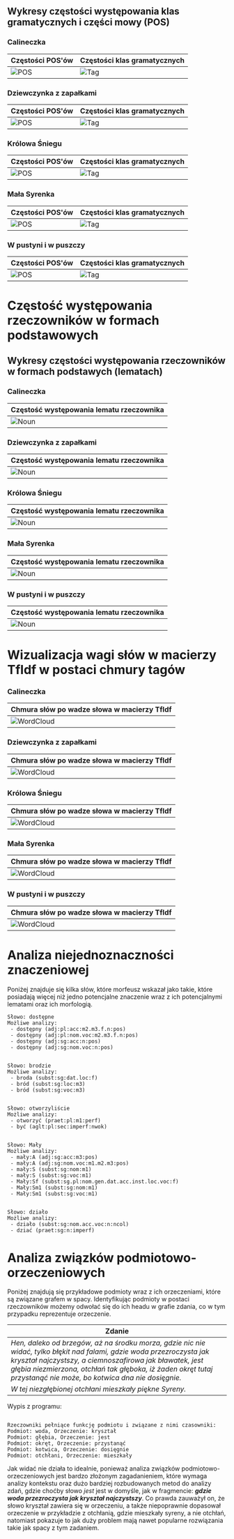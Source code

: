 ## Wykresy częstości występowania klas gramatycznych i części mowy (POS)

### Calineczka
| Częstości POS'ów                                           | Częstości klas gramatycznych                               |
|------------------------------------------------------------|------------------------------------------------------------|
| ![POS](/resources/plots/zad2/calineczka-pos-frequency.png) | ![Tag](/resources/plots/zad2/calineczka-tag-frequency.png) |

### Dziewczynka z zapałkami
| Częstości POS'ów                                                          | Częstości klas gramatycznych                                            |
|---------------------------------------------------------------------------|-------------------------------------------------------------------------|
| ![POS](/resources/plots/zad2/dziewczynka-z-zapalkami-pos-frequency.png)   | ![Tag](/resources/plots/zad2/dziewczynka-z-zapalkami-tag-frequency.png) |

### Królowa Śniegu
| Częstości POS'ów                                               | Częstości klas gramatycznych                                   |
|----------------------------------------------------------------|----------------------------------------------------------------|
| ![POS](/resources/plots/zad2/krolowa-sniegu-pos-frequency.png) | ![Tag](/resources/plots/zad2/krolowa-sniegu-tag-frequency.png) |

### Mała Syrenka
| Częstości POS'ów                                             | Częstości klas gramatycznych                                 |
|--------------------------------------------------------------|--------------------------------------------------------------|
| ![POS](/resources/plots/zad2/mala-syrenka-pos-frequency.png) | ![Tag](/resources/plots/zad2/mala-syrenka-tag-frequency.png) |

### W pustyni i w puszczy
| Częstości POS'ów                                                      | Częstości klas gramatycznych                                          |
|-----------------------------------------------------------------------|-----------------------------------------------------------------------|
| ![POS](/resources/plots/zad2/w-pustyni-i-w-puszczy-pos-frequency.png) | ![Tag](/resources/plots/zad2/w-pustyni-i-w-puszczy-tag-frequency.png) |

# Częstość występowania rzeczowników w formach podstawowych

## Wykresy częstości występowania rzeczowników w formach podstawych (lematach)

### Calineczka
| Częstość występowania lematu rzeczownika                     |
|--------------------------------------------------------------|
| ![Noun](/resources/plots/zad2/calineczka-noun-frequency.png) |

### Dziewczynka z zapałkami
| Częstość występowania lematu rzeczownika                                   |
|----------------------------------------------------------------------------|
| ![Noun](/resources/plots/zad2/dziewczynka-z-zapalkami-noun-frequency.png)  |

### Królowa Śniegu
| Częstość występowania lematu rzeczownika                          |
|-------------------------------------------------------------------|
| ![Noun](/resources/plots/zad2/krolowa-sniegu-noun-frequency.png)  |

### Mała Syrenka
| Częstość występowania lematu rzeczownika                       |
|----------------------------------------------------------------|
| ![Noun](/resources/plots/zad2/mala-syrenka-noun-frequency.png) |

### W pustyni i w puszczy
| Częstość występowania lematu rzeczownika                                |
|-------------------------------------------------------------------------|
| ![Noun](/resources/plots/zad2/w-pustyni-i-w-puszczy-noun-frequency.png) |

# Wizualizacja wagi słów w macierzy TfIdf w postaci chmury tagów

### Calineczka
| Chmura słów po wadze słowa w macierzy TfIdf                             |
|-------------------------------------------------------------------------|
| ![WordCloud](/resources/plots/zad2/calineczka-wordcloud.png)            |

### Dziewczynka z zapałkami
| Chmura słów po wadze słowa w macierzy TfIdf                                     |
|---------------------------------------------------------------------------------|
| ![WordCloud](/resources/plots/zad2/dziewczynka-z-zapalkami-wordcloud.png)       |

### Królowa Śniegu
| Chmura słów po wadze słowa w macierzy TfIdf                            |
|------------------------------------------------------------------------|
| ![WordCloud](/resources/plots/zad2/krolowa-sniegu-wordcloud.png)       |

### Mała Syrenka
| Chmura słów po wadze słowa w macierzy TfIdf                          |
|----------------------------------------------------------------------|
| ![WordCloud](/resources/plots/zad2/mala-syrenka-wordcloud.png)       |

### W pustyni i w puszczy
| Chmura słów po wadze słowa w macierzy TfIdf                                  |
|------------------------------------------------------------------------------|
| ![WordCloud](/resources/plots/zad2/w-pustyni-i-w-puszczy-wordcloud.png)      |

# Analiza niejednoznaczności znaczeniowej

Poniżej znajduje się kilka słów, które morfeusz wskazał jako takie, które posiadają więcej niż jedno potencjalne znaczenie wraz z ich potencjalnymi lematami oraz ich morfologią.

```
Słowo: dostępne
Możliwe analizy:
 - dostępny (adj:pl:acc:m2.m3.f.n:pos)
 - dostępny (adj:pl:nom.voc:m2.m3.f.n:pos)
 - dostępny (adj:sg:acc:n:pos)
 - dostępny (adj:sg:nom.voc:n:pos)


Słowo: brodzie
Możliwe analizy:
 - broda (subst:sg:dat.loc:f)
 - bród (subst:sg:loc:m3)
 - bród (subst:sg:voc:m3)


Słowo: otworzyliście
Możliwe analizy:
 - otworzyć (praet:pl:m1:perf)
 - być (aglt:pl:sec:imperf:nwok)


Słowo: Mały
Możliwe analizy:
 - mały:A (adj:sg:acc:m3:pos)
 - mały:A (adj:sg:nom.voc:m1.m2.m3:pos)
 - mały:S (subst:sg:nom:m1)
 - mały:S (subst:sg:voc:m1)
 - Mały:Sf (subst:sg.pl:nom.gen.dat.acc.inst.loc.voc:f)
 - Mały:Sm1 (subst:sg:nom:m1)
 - Mały:Sm1 (subst:sg:voc:m1)


Słowo: działo
Możliwe analizy:
 - działo (subst:sg:nom.acc.voc:n:ncol)
 - dziać (praet:sg:n:imperf)

```

# Analiza związków podmiotowo-orzeczeniowych

Poniżej znajdują się przykładowe podmioty wraz z ich orzeczeniami, które są związane grafem w spacy. Identyfikując podmioty w postaci rzeczowników możemy odwołać się do ich headu w grafie zdania, co w tym przypadku reprezentuje orzeczenie.

| Zdanie                                                                                                                                                                                                                                                                                                                                                                                                                                              |
|-----------------------------------------------------------------------------------------------------------------------------------------------------------------------------------------------------------------------------------------------------------------------------------------------------------------------------------------------------------------------------------------------------------------------------------------------------|
| *Hen, daleko od brzegów, aż na środku morza, gdzie nic nie widać, tylko błękit nad falami, gdzie woda przezroczysta jak kryształ najczystszy, a ciemnoszafirowa jak bławatek, jest głębia niezmierzona, otchłań tak głęboka, iż żaden okręt tutaj przystanąć nie może, bo kotwica dna nie dosięgnie.*                                                                                                                                               |
| *W tej niezgłębionej otchłani mieszkały piękne Syreny.*                                                                                                                                                                                                                                                                                                                                                                                             |



Wypis z programu:
```

Rzeczowniki pełniące funkcję podmiotu i związane z nimi czasowniki:
Podmiot: woda, Orzeczenie: kryształ
Podmiot: głębia, Orzeczenie: jest
Podmiot: okręt, Orzeczenie: przystanąć
Podmiot: kotwica, Orzeczenie: dosięgnie
Podmiot: otchłani, Orzeczenie: mieszkały

```

Jak widać nie działa to idealnie, ponieważ analiza związków podmiotowo-orzeczeniowych jest bardzo złożonym zagadanieniem, które wymaga analizy kontekstu oraz dużo bardziej rozbudowanych metod do analizy zdań, gdzie choćby słowo *jest* jest w domyśle, jak w fragmencie:
***gdzie woda przezroczysta jak kryształ najczystszy***. Co prawda zauważył on, że słowo kryształ zawiera się w orzeczeniu, a także niepoprawnie dopasował orzeczenie w przykładzie z otchłanią, gdzie mieszkały syreny, a nie otchłań, natomiast pokazuje to jak duży problem mają nawet popularne rozwiązania takie jak spacy z tym zadaniem.



